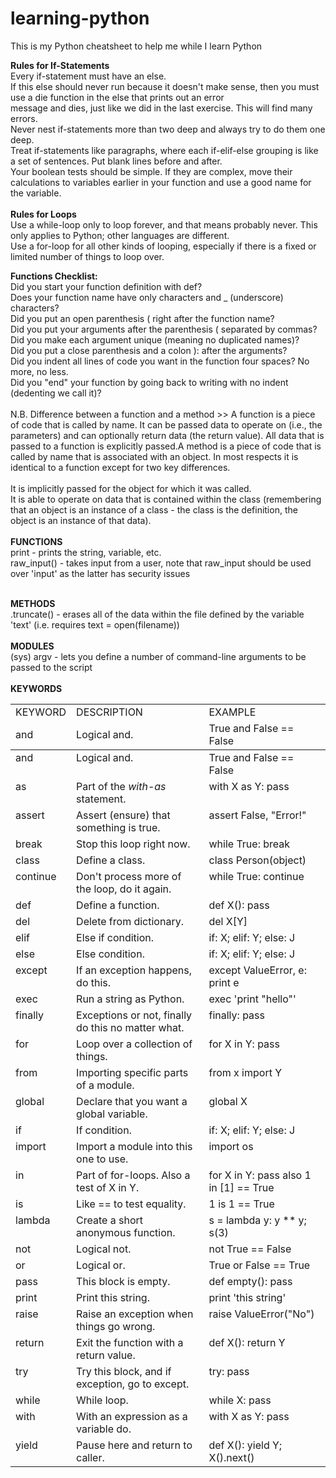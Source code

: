 # learning-python

This is my Python cheatsheet to help me while I learn Python <br>


<b>Rules for If-Statements</b><br>
Every if-statement must have an else.<br>
If this else should never run because it doesn't make sense, then you must use a die function in the else that prints out an error<br> message and dies, just like we did in the last exercise. This will find many errors.<br>
Never nest if-statements more than two deep and always try to do them one deep.<br>
Treat if-statements like paragraphs, where each if-elif-else grouping is like a set of sentences. Put blank lines before and after.<br>
Your boolean tests should be simple. If they are complex, move their calculations to variables earlier in your function and use a good name for the variable.<br><br>
<b>Rules for Loops</b><br>
Use a while-loop only to loop forever, and that means probably never. This only applies to Python; other languages are different.<br>
Use a for-loop for all other kinds of looping, especially if there is a fixed or limited number of things to loop over.

<b>Functions Checklist:</b><br>
Did you start your function definition with def?<br>
Does your function name have only characters and _ (underscore) characters?<br>
Did you put an open parenthesis ( right after the function name?<br>
Did you put your arguments after the parenthesis ( separated by commas?<br>
Did you make each argument unique (meaning no duplicated names)?<br>
Did you put a close parenthesis and a colon ): after the arguments?<br>
Did you indent all lines of code you want in the function four spaces? No more, no less.<br>
Did you "end" your function by going back to writing with no indent (dedenting we call it)?<br>
<br>
N.B. Difference between a function and a method >> A function is a piece of code that is called by name. It can be passed data to operate on (i.e., the parameters) and can optionally return data (the return value). All data that is passed to a function is explicitly passed.A method is a piece of code that is called by name that is associated with an object. In most respects it is identical to a function except for two key differences.<br>
<br>
It is implicitly passed for the object for which it was called.<br>
It is able to operate on data that is contained within the class (remembering that an object is an instance of a class - the class is the definition, the object is an instance of that data).<br>
<br>
<b> FUNCTIONS </b><br>
print - prints the string, variable, etc.<br>
raw_input() - takes input from a user, note that raw_input should be used over 'input' as the latter has security issues<br>

<br>
<b> METHODS </b><br>
.truncate() - erases all of the data within the file defined by the variable 'text' (i.e. requires text = open(filename))<br>
<br>
<b> MODULES </b><br>
(sys) argv - lets you define a number of command-line arguments to be passed to the script<br>
<br>
<b> KEYWORDS </b>
<table>
  <tr>
    <td>KEYWORD</td>
    <td>DESCRIPTION</td>
    <td>EXAMPLE</td>
  <tr>
    <td>and</td>
    <td>Logical and.</td>
    <td>True and False == False </td>
<tbody valign="top">
<tr><td>and</td>
<td>Logical and.</td>
<td>True and False == False</td>
</tr>
<tr><td>as</td>
<td>Part of the <cite>with-as</cite> statement.</td>
<td>with X as Y: pass</td>
</tr>
<tr><td>assert</td>
<td>Assert (ensure) that something is true.</td>
<td>assert False, "Error!"</td>
</tr>
<tr><td>break</td>
<td>Stop this loop right now.</td>
<td>while True: break</td>
</tr>
<tr><td>class</td>
<td>Define a class.</td>
<td>class Person(object)</td>
</tr>
<tr><td>continue</td>
<td>Don't process more of the loop, do it again.</td>
<td>while True: continue</td>
</tr>
<tr><td>def</td>
<td>Define a function.</td>
<td>def <span class="pre">X():</span> pass</td>
</tr>
<tr><td>del</td>
<td>Delete from dictionary.</td>
<td>del X[Y]</td>
</tr>
<tr><td>elif</td>
<td>Else if condition.</td>
<td>if: X; elif: Y; else: J</td>
</tr>
<tr><td>else</td>
<td>Else condition.</td>
<td>if: X; elif: Y; else: J</td>
</tr>
<tr><td>except</td>
<td>If an exception happens, do this.</td>
<td>except ValueError, e: print e</td>
</tr>
<tr><td>exec</td>
<td>Run a string as Python.</td>
<td>exec 'print "hello"'</td>
</tr>
<tr><td>finally</td>
<td>Exceptions or not, finally do this no matter what.</td>
<td>finally: pass</td>
</tr>
<tr><td>for</td>
<td>Loop over a collection of things.</td>
<td>for X in Y: pass</td>
</tr>
<tr><td>from</td>
<td>Importing specific parts of a module.</td>
<td>from x import Y</td>
</tr>
<tr><td>global</td>
<td>Declare that you want a global variable.</td>
<td>global X</td>
</tr>
<tr><td>if</td>
<td>If condition.</td>
<td>if: X; elif: Y; else: J</td>
</tr>
<tr><td>import</td>
<td>Import a module into this one to use.</td>
<td>import os</td>
</tr>
<tr><td>in</td>
<td>Part of <span class="pre">for-loops</span>. Also a test of X in Y.</td>
<td>for X in Y: pass also 1 in [1] == True</td>
</tr>
<tr><td>is</td>
<td>Like == to test equality.</td>
<td>1 is 1 == True</td>
</tr>
<tr><td>lambda</td>
<td>Create a short anonymous function.</td>
<td>s = lambda y: y ** y; s(3)</td>
</tr>
<tr><td>not</td>
<td>Logical not.</td>
<td>not True == False</td>
</tr>
<tr><td>or</td>
<td>Logical or.</td>
<td>True or False == True</td>
</tr>
<tr><td>pass</td>
<td>This block is empty.</td>
<td>def <span class="pre">empty():</span> pass</td>
</tr>
<tr><td>print</td>
<td>Print this string.</td>
<td>print 'this string'</td>
</tr>
<tr><td>raise</td>
<td>Raise an exception when things go wrong.</td>
<td>raise <span class="pre">ValueError("No")</span></td>
</tr>
<tr><td>return</td>
<td>Exit the function with a return value.</td>
<td>def <span class="pre">X():</span> return Y</td>
</tr>
<tr><td>try</td>
<td>Try this block, and if exception, go to except.</td>
<td>try: pass</td>
</tr>
<tr><td>while</td>
<td>While loop.</td>
<td>while X: pass</td>
</tr>
<tr><td>with</td>
<td>With an expression as a variable do.</td>
<td>with X as Y: pass</td>
</tr>
<tr><td>yield</td>
<td>Pause here and return to caller.</td>
<td>def <span class="pre">X():</span> yield Y; <span class="pre">X().next()</span></td>
</tr>
</tbody>
